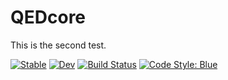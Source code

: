 # QEDcore

This is the second test.

[![Stable](https://img.shields.io/badge/docs-stable-blue.svg)](https://QEDjl-project.github.io/QEDcore.jl/stable/)
[![Dev](https://img.shields.io/badge/docs-dev-blue.svg)](https://QEDjl-project.github.io/QEDcore.jl/dev/)
[![Build Status](https://github.com/QEDjl-project/QEDcore.jl/actions/workflows/CI.yml/badge.svg?branch=main)](https://github.com/QEDjl-project/QEDcore.jl/actions/workflows/CI.yml?query=branch%3Amain)
[![Code Style: Blue](https://img.shields.io/badge/code%20style-blue-4495d1.svg)](https://github.com/invenia/BlueStyle)
